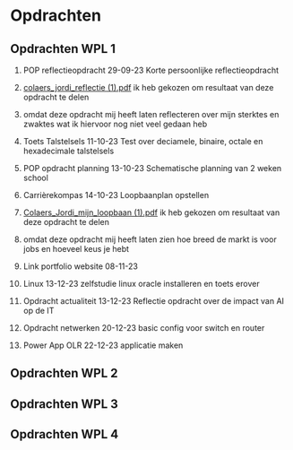 # Opdrachten

## Opdrachten WPL 1
1. POP reflectieopdracht 29-09-23 Korte persoonlijke reflectieopdracht
2. [colaers_jordi_reflectie (1).pdf](https://github.com/PXL-Digital-SNE-Werkplekleren/portfolio-JordiColaersPXL/files/13920463/colaers_jordi_reflectie.1.pdf)  ik heb gekozen om resultaat van deze opdracht te delen
3. omdat deze opdracht mij heeft laten reflecteren over mijn sterktes en zwaktes wat ik hiervoor nog niet veel gedaan heb 

4. Toets Talstelsels 11-10-23 Test over deciamele, binaire, octale en hexadecimale talstelsels
5. POP opdracht planning 13-10-23 Schematische planning van 2 weken school
6. Carrièrekompas 14-10-23 Loopbaanplan opstellen
7. [Colaers_Jordi_mijn_loopbaan (1).pdf](https://github.com/PXL-Digital-SNE-Werkplekleren/portfolio-JordiColaersPXL/files/13920467/Colaers_Jordi_mijn_loopbaan.1.pdf) ik heb gekozen om resultaat van deze opdracht te delen
8. omdat deze opdracht mij heeft laten zien hoe breed de markt is voor jobs en hoeveel keus je hebt

9. Link portfolio website 08-11-23
10. Linux 13-12-23 zelfstudie linux oracle installeren en toets erover
11. Opdracht actualiteit 13-12-23 Reflectie opdracht over de impact van AI op de IT
12. Opdracht netwerken 20-12-23  basic config voor switch en router
13. Power App OLR 22-12-23 applicatie maken 

## Opdrachten WPL 2

## Opdrachten WPL 3

## Opdrachten WPL 4
